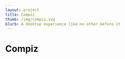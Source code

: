 ```yaml
---
layout: project
title: Compiz
thumb: /img/compiz.svg
blurb: A desktop experience like no other before it
---
```


Compiz
======
